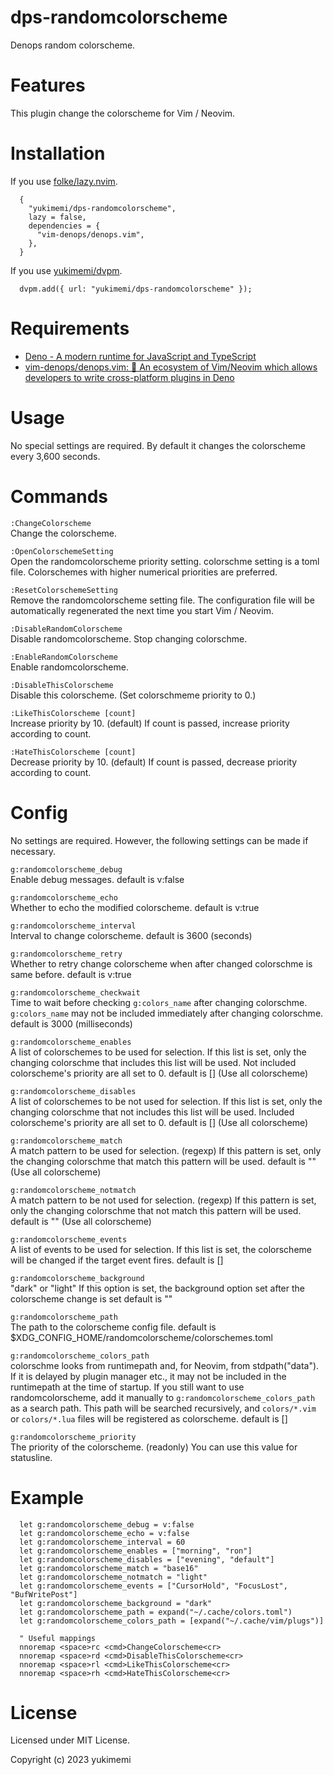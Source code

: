 # dps-randomcolorscheme

Denops random colorscheme.

# Features 

This plugin change the colorscheme for Vim / Neovim.

# Installation 

If you use [folke/lazy.nvim](https://github.com/folke/lazy.nvim).

```
  {
    "yukimemi/dps-randomcolorscheme",
    lazy = false,
    dependencies = {
      "vim-denops/denops.vim",
    },
  }
```

If you use [yukimemi/dvpm](https://github.com/yukimemi/dvpm).

```
  dvpm.add({ url: "yukimemi/dps-randomcolorscheme" });
```

# Requirements 

- [Deno - A modern runtime for JavaScript and TypeScript](https://deno.land/)
- [vim-denops/denops.vim: 🐜 An ecosystem of Vim/Neovim which allows developers to write cross-platform plugins in Deno](https://github.com/vim-denops/denops.vim)
# Usage 

No special settings are required.
By default it changes the colorscheme every 3,600 seconds.

# Commands 

`:ChangeColorscheme`                                      
Change the colorscheme.

`:OpenColorschemeSetting`                            
Open the randomcolorscheme priority setting.
colorschme setting is a toml file.
Colorschemes with higher numerical priorities are preferred.

`:ResetColorschemeSetting`                          
Remove the randomcolorscheme setting file.
The configuration file will be automatically regenerated the next time you start Vim / Neovim.

`:DisableRandomColorscheme`                        
Disable randomcolorscheme.
Stop changing colorschme.

`:EnableRandomColorscheme`                          
Enable randomcolorscheme.

`:DisableThisColorscheme`                            
Disable this colorscheme.
(Set colorschmeme priority to 0.)

`:LikeThisColorscheme [count]`                          
Increase priority by 10. (default)
If count is passed, increase priority according to count.

`:HateThisColorscheme [count]`                          
Decrease priority by 10. (default)
If count is passed, decrease priority according to count.

# Config 

No settings are required. However, the following settings can be made if necessary.

`g:randomcolorscheme_debug`                        
Enable debug messages.
default is v:false

`g:randomcolorscheme_echo`                          
Whether to echo the modified colorscheme.
default is v:true

`g:randomcolorscheme_interval`                  
Interval to change colorscheme.
default is 3600 (seconds)

`g:randomcolorscheme_retry`                        
Whether to retry change colorscheme when after changed colorschme is same before.
default is v:true

`g:randomcolorscheme_checkwait`                
Time to wait before checking `g:colors_name` after changing colorschme.
`g:colors_name` may not be included immediately after changing colorschme.
default is 3000 (milliseconds)

`g:randomcolorscheme_enables`                    
A list of colorschemes to be used for selection.
If this list is set, only the changing colorschme that includes this list will be used.
Not included colorscheme's priority are all set to 0.
default is [] (Use all colorscheme)

`g:randomcolorscheme_disables`                  
A list of colorschemes to be not used for selection.
If this list is set, only the changing colorschme that not includes this list will be used.
Included colorscheme's priority are all set to 0.
default is [] (Use all colorscheme)

`g:randomcolorscheme_match`                        
A match pattern to be used for selection. (regexp)
If this pattern is set, only the changing colorschme that match this pattern will be used.
default is "" (Use all colorscheme)

`g:randomcolorscheme_notmatch`                  
A match pattern to be not used for selection. (regexp)
If this pattern is set, only the changing colorschme that not match this pattern will be used.
default is "" (Use all colorscheme)

`g:randomcolorscheme_events`                      
A list of events to be used for selection.
If this list is set, the colorscheme will be changed if the target event fires.
default is []

`g:randomcolorscheme_background`              
"dark" or "light"
If this option is set, the background option set after the colorscheme change is set
default is ""

`g:randomcolorscheme_path`                          
The path to the colorscheme config file.
default is $XDG_CONFIG_HOME/randomcolorscheme/colorschemes.toml

`g:randomcolorscheme_colors_path`            
colorschme looks from runtimepath and, for Neovim, from stdpath("data").
If it is delayed by plugin manager etc.,
it may not be included in the runtimepath at the time of startup.
If you still want to use randomcolorscheme, add it manually to
`g:randomcolorscheme_colors_path` as a search path.
This path will be searched recursively, and `colors/*.vim` or `colors/*.lua` files
will be registered as colorscheme.
default is []

`g:randomcolorscheme_priority`                  
The priority of the colorscheme. (readonly)
You can use this value for statusline.

# Example 

```
  let g:randomcolorscheme_debug = v:false
  let g:randomcolorscheme_echo = v:false
  let g:randomcolorscheme_interval = 60
  let g:randomcolorscheme_enables = ["morning", "ron"]
  let g:randomcolorscheme_disables = ["evening", "default"]
  let g:randomcolorscheme_match = "base16"
  let g:randomcolorscheme_notmatch = "light"
  let g:randomcolorscheme_events = ["CursorHold", "FocusLost", "BufWritePost"]
  let g:randomcolorscheme_background = "dark"
  let g:randomcolorscheme_path = expand("~/.cache/colors.toml")
  let g:randomcolorscheme_colors_path = [expand("~/.cache/vim/plugs")]

  " Useful mappings
  nnoremap <space>rc <cmd>ChangeColorscheme<cr>
  nnoremap <space>rd <cmd>DisableThisColorscheme<cr>
  nnoremap <space>rl <cmd>LikeThisColorscheme<cr>
  nnoremap <space>rh <cmd>HateThisColorscheme<cr>
```

# License 

Licensed under MIT License.

Copyright (c) 2023 yukimemi

